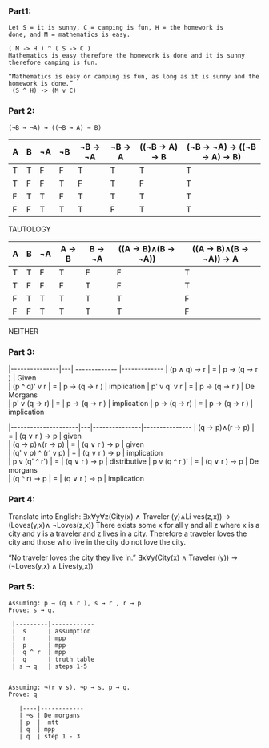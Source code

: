 ### Part1:
    Let S = it is sunny, C = camping is fun, H = the homework is
    done, and M = mathematics is easy.

    ( M -> H ) ^ ( S -> C )
    Mathematics is easy therefore the homework is done and it is sunny therefore camping is fun.

    “Mathematics is easy or camping is fun, as long as it is sunny and the homework is done.”
     (S ^ H) -> (M v C)

### Part 2:

  ```
  (¬B → ¬A) → ((¬B → A) → B)
  ```

| A | B | ¬A | ¬B | ¬B -> ¬A | ¬B -> A | ((¬B -> A) -> B | (¬B → ¬A) → ((¬B → A) → B)
|---|---|--- |--- | -------- | ------- | --------------- |--------------------------- 
| T | T | F  | F  | T        | T       |  T              | T
| T | F | F  | T  | F        | T       |  F              | T
| F | T | T  | F  | T        | T       |  T              | T
| F | F | T  | T  | T        | F       |  T              | T
TAUTOLOGY


| A | B | ¬A |  A -> B | B -> ¬A | ((A → B)∧(B → ¬A)) | ((A → B)∧(B → ¬A)) → A
|---|---|--- | ------- | ------- | ------------------ | ---------------------- 
| T | T | F  | T       | F       | F                  | T
| T | F | F  | F       | T       | F                  | T
| F | T | T  | T       | T       | T                  | F
| F | F | T  | T       | T       | T                  | F
NEITHER

### Part 3:

|---------------|---| ------------- |-------------
| (p ∧ q) → r   | = |  p → (q → r ) | Given       
| (p ^ q)' v r  | = |  p → (q → r ) | implication 
| p' v q' v r   | = |  p → (q → r ) | De Morgans  
| p' v (q → r)  | = |  p → (q → r ) | implication 
| p → (q → r)   | = |  p → (q → r ) | implication 

|---------------------|---|---------------|---------------
| (q → p)∧(r → p)     | = |  (q ∨ r ) → p |  given        
| (q → p)∧(r → p)     | = |  (q ∨ r ) → p |  given         
| (q' v p) ^ (r' v p) | = |  (q ∨ r ) → p |  implication  
| p v (q' ^ r')       | = |  (q ∨ r ) → p |  distributive 
| p v (q ^ r )'       | = |  (q ∨ r ) → p |  De morgans   
| (q ^ r) -> p        | = |  (q ∨ r ) → p |  implication  

### Part 4:
Translate into English: ∃x∀y∀z(City(x) ∧ Traveler (y)∧Li ves(z,x)) → (Loves(y,x)∧ ¬Loves(z,x))
There exists some x for all y and all z where x is a city and y is a traveler and z lives in a city. 
Therefore a traveler loves the city and those who live in the city do not love the city. 

“No traveler loves the city they live in.”
∃x∀y(City(x) ∧ Traveler (y)) → (¬Loves(y,x) ∧ Lives(y,x))

### Part 5: 

    Assuming: p → (q ∧ r ), s → r , r → p
    Prove: s → q.

     |---------|------------
     |  s      | assumption    
     |  r      | mpp    
     |  p      | mpp    
     |  q ^ r  | mpp   
     |  q      | truth table
     | s → q   | steps 1-5


    Assuming: ¬(r ∨ s), ¬p → s, p → q. 
    Prove: q
    
       |----|------------
       | ¬s | De morgans  
       | p  |  mtt       
       | q  | mpp        
       | q  | step 1 - 3 
